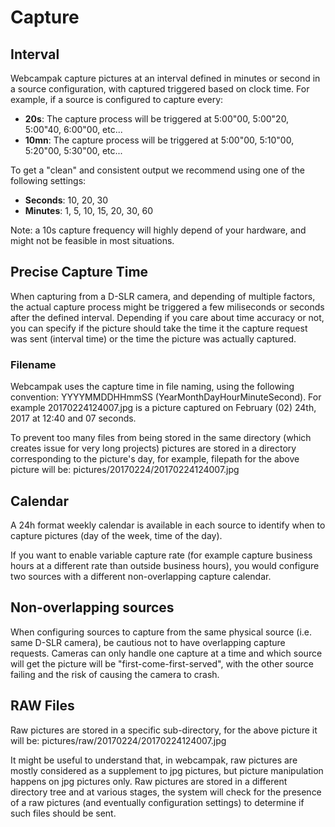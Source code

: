 # Capture

## Interval

Webcampak capture pictures at an interval defined in minutes or second in a source configuration, with captured triggered based on clock time. For example, if a source is configured to capture every:

* __20s__: The capture process will be triggered at 5:00"00, 5:00"20, 5:00"40, 6:00"00, etc...
* __10mn__: The capture process will be triggered at 5:00"00, 5:10"00, 5:20"00, 5:30"00, etc...

To get a "clean" and consistent output we recommend using one of the following settings:

* __Seconds__: 10, 20, 30
* __Minutes__: 1, 5, 10, 15, 20, 30, 60

Note: a 10s capture frequency will highly depend of your hardware, and might not be feasible in most situations.

## Precise Capture Time

When capturing from a D-SLR camera, and depending of multiple factors, the actual capture process might be triggered a few miliseconds or seconds after the defined interval. Depending if you care about time accuracy or not, you can specify if the picture should take the time it the capture request was sent (interval time) or the time the picture was actually captured.

### Filename

Webcampak uses the capture time in file naming, using the following convention: YYYYMMDDHHmmSS (YearMonthDayHourMinuteSecond). For example 20170224124007.jpg is a picture captured on February (02) 24th, 2017 at 12:40 and 07 seconds.

To prevent too many files from being stored in the same directory (which creates issue for very long projects) pictures are stored in a directory corresponding to the picture's day, for example, filepath for the above picture will be: pictures/20170224/20170224124007.jpg

## Calendar

A 24h format weekly calendar is available in each source to identify when to capture pictures (day of the week, time of the day).

If you want to enable variable capture rate (for example capture business hours at a different rate than outside business hours), you would configure two sources with a different non-overlapping capture calendar.

## Non-overlapping sources

When configuring sources to capture from the same physical source (i.e. same D-SLR camera), be cautious not to have overlapping capture requests. Cameras can only handle one capture at a time and which source will get the picture will be "first-come-first-served", with the other source failing and the risk of causing the camera to crash.

## RAW Files

Raw pictures are stored in a specific sub-directory, for the above picture it will be: pictures/raw/20170224/20170224124007.jpg

It might be useful to understand that, in webcampak, raw pictures are mostly considered as a supplement to jpg pictures, but picture manipulation happens on jpg pictures only. Raw pictures are stored in a different directory tree and at various stages, the system will check for the presence of a raw pictures (and eventually configuration settings) to determine if such files should be sent.
